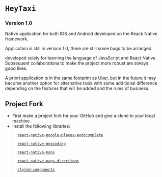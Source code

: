 # `HeyTaxi`

### Version 1.0
 
Native application for both IOS and Android developed on the Reack Native framework.

Application is still in version 1.0, there are still some bugs to be arranged.

developed solely for learning the language of JavaScript and React Native. Subsequent collaborations to make the project more robust are always good lives.

A priori application is in the same footprint as Uber, but in the future it may become another option for alternative taxis with some additional difference depending on the features that will be added and the rules of business.

## Project Fork


* First make a project fork for your GitHub and give a clone to your local machine.
* install the following libraries:

>[`react-native-google-places-autocomplete`](https://github.com/FaridSafi/react-native-google-places-autocomplete)

>[`react-native-geocoding`](https://github.com/marlove/react-native-geocoding)

>[`react-native-maps`](https://github.com/react-native-community/react-native-maps)

>[`react-native-maps-directions`](https://github.com/bramus/react-native-maps-directions)

>[`styled-components`](https://github.com/styled-components/styled-components)
